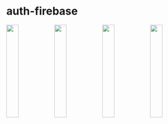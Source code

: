 # auth-firebase
<img src="https://i.imgur.com/9phtcWF.png" width=25% height=25%><img src="https://i.imgur.com/RsxKGSE.png" width=25% height=25%><img src="https://i.imgur.com/Jc1qYnr.png" width=25% height=25%><img src="https://i.imgur.com/6NZj7A3.png" width=25% height=25%>
